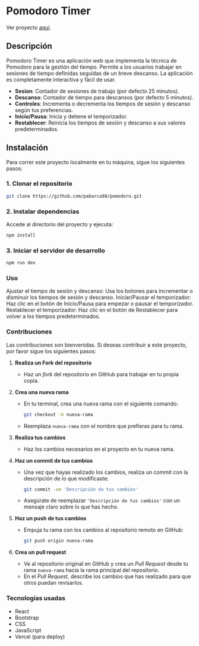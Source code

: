 # Pomodoro Timer

Ver proyecto [aquí](https://pomodoro-blond-phi.vercel.app/).

## Descripción

Pomodoro Timer es una aplicación web que implementa la técnica de Pomodoro para la gestión del tiempo. Permite a los usuarios trabajar en sesiones de tiempo definidas seguidas de un breve descanso. La aplicación es completamente interactiva y fácil de usar.

- **Sesion**: Contador de sesiones de trabajo (por defecto 25 minutos).
- **Descanso**: Contador de tiempo para descansos (por defecto 5 minutos).
- **Controles**: Incrementa o decrementa los tiempos de sesión y descanso según tus preferencias.
- **Inicio/Pausa**: Inicia y detiene el temporizador.
- **Restablecer**: Reinicia los tiempos de sesión y descanso a sus valores predeterminados.

## Instalación

Para correr este proyecto localmente en tu máquina, sigue los siguientes pasos:

### 1. Clonar el repositorio

```bash
git clone https://github.com/pabarca88/pomodoro.git
```

### 2. Instalar dependencias
Accede al directorio del proyecto y ejecuta:

```bash
npm install
```

### 3. Iniciar el servidor de desarrollo

```bash
npm run dev
```

### Uso

Ajustar el tiempo de sesión y descanso: Usa los botones para incrementar o disminuir los tiempos de sesión y descanso.
Iniciar/Pausar el temporizador: Haz clic en el botón de Inicio/Pausa para empezar o pausar el temporizador.
Restablecer el temporizador: Haz clic en el botón de Restablecer para volver a los tiempos predeterminados.

### Contribuciones
Las contribuciones son bienvenidas. Si deseas contribuir a este proyecto, por favor sigue los siguientes pasos:

1. **Realiza un Fork del repositorio**
   - Haz un *fork* del repositorio en GitHub para trabajar en tu propia copia.

2. **Crea una nueva rama**
   - En tu terminal, crea una nueva rama con el siguiente comando:
     ```bash
     git checkout -b nueva-rama
     ```
   - Reemplaza `nueva-rama` con el nombre que prefieras para tu rama.

3. **Realiza tus cambios**
   - Haz los cambios necesarios en el proyecto en tu nueva rama.

4. **Haz un commit de tus cambios**
   - Una vez que hayas realizado los cambios, realiza un commit con la descripción de lo que modificaste:
     ```bash
     git commit -am 'Descripción de tus cambios'
     ```
   - Asegúrate de reemplazar `'Descripción de tus cambios'` con un mensaje claro sobre lo que has hecho.

5. **Haz un push de tus cambios**
   - Empuja tu rama con los cambios al repositorio remoto en GitHub:
     ```bash
     git push origin nueva-rama
     ```

6. **Crea un pull request**
   - Ve al repositorio original en GitHub y crea un *Pull Request* desde tu rama `nueva-rama` hacia la rama principal del repositorio.
   - En el *Pull Request*, describe los cambios que has realizado para que otros puedan revisarlos.

### Tecnologías usadas
- React
- Bootstrap
- CSS
- JavaScript
- Vercel (para deploy)
